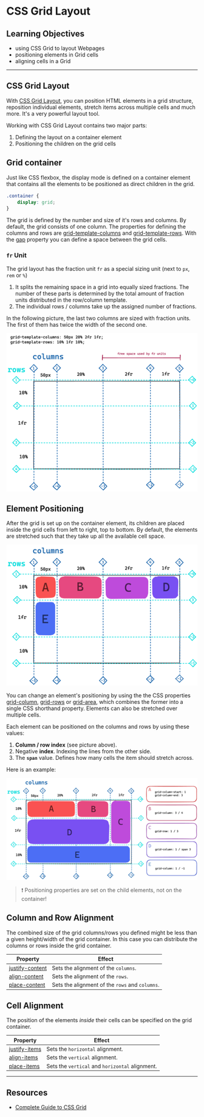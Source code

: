# CSS Grid Layout

## Learning Objectives

- using CSS Grid to layout Webpages
- positioning elements in Grid cells
- aligning cells in a Grid

---

## CSS Grid Layout

With [CSS Grid Layout](https://developer.mozilla.org/en-US/docs/Web/CSS/CSS_Grid_Layout), you can
position HTML elements in a grid structure, reposition individual elements, stretch items across
multiple cells and much more. It's a very powerful layout tool.

Working with CSS Grid Layout contains two major parts:

1. Defining the layout on a container element
1. Positioning the children on the grid cells

## Grid container

Just like CSS flexbox, the display mode is defined on a container element that contains all the
elements to be positioned as direct children in the grid.

```css
.container {
	display: grid;
}
```

The grid is defined by the number and size of it's rows and columns. By default, the grid consists
of one column. The properties for defining the columns and rows are
[grid-template-columns](https://developer.mozilla.org/en-US/docs/Web/CSS/grid-template-columns) and
[grid-template-rows](https://developer.mozilla.org/en-US/docs/Web/CSS/grid-template-rows). With the
[gap](https://developer.mozilla.org/en-US/docs/Web/CSS/gap) property you can define a space between
the grid cells.

### `fr` Unit

The grid layout has the fraction unit `fr` as a special sizing unit (next to `px`, `rem` or `%`)

1. It splits the remaining space in a grid into equally sized fractions. The number of these parts
   is determined by the total amount of fraction units distributed in the row/column template.
2. The individual rows / columns take up the assigned number of fractions.

In the following picture, the last two columns are sized with fraction units. The first of them has
twice the width of the second one.

![grid-template](assets/grid-layout.png)

## Element Positioning

After the grid is set up on the container element, its children are placed inside the grid cells
from left to right, top to bottom. By default, the elements are stretched such that they take up all
the available cell space.

![grid-template](assets/element-positioning-1.png)

You can change an element's positioning by using the the CSS properties
[grid-column](https://developer.mozilla.org/en-US/docs/Web/CSS/grid-column),
[grid-rows](https://developer.mozilla.org/en-US/docs/Web/CSS/grid-row) or
[grid-area](https://developer.mozilla.org/en-US/docs/Web/CSS/grid-area), which combines the former
into a single CSS shorthand property. Elements can also be stretched over multiple cells.

Each element can be positioned on the columns and rows by using these values:

1. **Column / row index** (see picture above).
2. Negative **index**. Indexing the lines from the other side.
3. The **`span`** value. Defines how many cells the item should stretch across.

Here is an example:

![grid-positioning](assets/element-positioning-2.png)

> ❗️ Positioning properties are set on the child elements, not on the container!

## Column and Row Alignment

The combined size of the grid columns/rows you defined might be less than a given height/width of
the grid container. In this case you can distribute the columns or rows inside the grid container.

| Property                                                                            | Effect                                          |
| ----------------------------------------------------------------------------------- | ----------------------------------------------- |
| [justify-content](https://developer.mozilla.org/en-US/docs/Web/CSS/justify-content) | Sets the alignment of the `columns`.            |
| [align-content](https://developer.mozilla.org/en-US/docs/Web/CSS/align-content)     | Sets the alignment of the `rows`.               |
| [place-content](https://developer.mozilla.org/en-US/docs/Web/CSS/place-content)     | Sets the alignment of the `rows` and `columns`. |

## Cell Alignment

The position of the elements _inside_ their cells can be specified on the grid container.

| Property                                                                        | Effect                                          |
| ------------------------------------------------------------------------------- | ----------------------------------------------- |
| [justify-items](https://developer.mozilla.org/en-US/docs/Web/CSS/justify-items) | Sets the `horizontal` alignment.                |
| [align-items](https://developer.mozilla.org/en-US/docs/Web/CSS/align-items)     | Sets the `vertical` alignment.                  |
| [place-items](https://developer.mozilla.org/en-US/docs/Web/CSS/place-items)     | Sets the `vertical` and `horizontal` alignment. |

---

## Resources

- [Complete Guide to CSS Grid](https://css-tricks.com/snippets/css/complete-guide-grid/)
